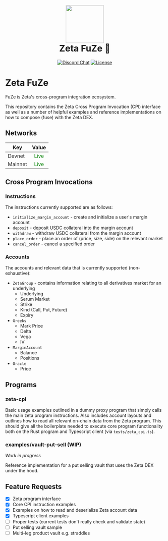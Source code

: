 <div align="center">
  <img height="120px" src="./logo.png" />

  <h1 style="margin-top: 0px">Zeta FuZe 🧬</h1>

  <p>
    <a href="https://discord.gg/dD7YREfBkR"
      ><img
        alt="Discord Chat"
        src="https://img.shields.io/discord/841556000632078378?color=blueviolet"
    /></a>
    <a href="https://opensource.org/licenses/Apache-2.0"
      ><img
        alt="License"
        src="https://img.shields.io/github/license/project-serum/anchor?color=blueviolet"
    /></a>
  </p>
</div>

# Zeta FuZe

FuZe is Zeta's cross-program integration ecosystem.

This repository contains the Zeta Cross Program Invocation (CPI) interface as well as a number of helpful examples and reference implementations on how to compose (fuse) with the Zeta DEX.

## Networks

| Key     |                     Value                      |
| ------- | :--------------------------------------------: |
| Devnet  |     <span style="color:green">Live</span>      |
| Mainnet | <span style="color:green">Live</span> |

## Cross Program Invocations

### Instructions

The instructions currently supported are as follows:

- `initialize_margin_account` - create and initialize a user's margin account
- `deposit` - deposit USDC collateral into the margin account
- `withdraw` - withdraw USDC collateral from the margin account
- `place_order` - place an order of (price, size, side) on the relevant market
- `cancel_order` - cancel a specified order

### Accounts

The accounts and relevant data that is currently supported (non-exhaustive):

- `ZetaGroup` - contains information relating to all derivatives market for an underlying
  - Underlying
  - Serum Market
  - Strike
  - Kind (Call, Put, Future)
  - Expiry
- `Greeks`
  - Mark Price
  - Delta
  - Vega
  - IV
- `MarginAccount`
  - Balance
  - Positions
- `Oracle`
  - Price

## Programs

### zeta-cpi

Basic usage examples outlined in a dummy proxy program that simply calls the main zeta program instructions. Also includes account layouts and outlines how to read all relevant on-chain data from the Zeta program.
This should give all the boilerplate needed to execute core program functionality both on the Rust program and Typescript client (via `tests/zeta_cpi.ts`).

### examples/vault-put-sell (WIP)

_Work in progress_

Reference implementation for a put selling vault that uses the Zeta DEX under the hood.

## Feature Requests

- [x] Zeta program interface
- [x] Core CPI instruction examples
- [x] Examples on how to read and deserialize Zeta account data
- [x] Typescript client examples
- [ ] Proper tests (current tests don't really check and validate state)
- [ ] Put selling vault sample
- [ ] Multi-leg product vault e.g. straddles
